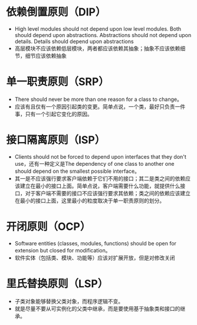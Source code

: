 # 依赖倒置原则（DIP）
- High level modules should not depend upon low level modules. Both should depend upon abstractions. Abstractions should not depend upon details. Details should depend upon abstractions
- 高层模块不应该依赖低层模块，两者都应该依赖其抽象；抽象不应该依赖细节，细节应该依赖抽象
# 单一职责原则（SRP）
- There should never be more than one reason for a class to change。
- 应该有且仅有一个原因引起类的变更。简单点说，一个类，最好只负责一件事，只有一个引起它变化的原因。
# 接口隔离原则（ISP）
- Clients should not be forced to depend upon interfaces that they don't use，还有一种定义是The dependency of one class to another one should depend on the smallest possible interface。
- 其一是不应该强行要求客户端依赖于它们不用的接口；其二是类之间的依赖应该建立在最小的接口上面。简单点说，客户端需要什么功能，就提供什么接口，对于客户端不需要的接口不应该强行要求其依赖；类之间的依赖应该建立在最小的接口上面，这里最小的粒度取决于单一职责原则的划分。
# 开闭原则（OCP）
- Software entities (classes, modules, functions) should be open for extension but closed for modification。
- 软件实体（包括类、模块、功能等）应该对扩展开放，但是对修改关闭

# 里氏替换原则（LSP）
- 子类对象能够替换父类对象，而程序逻辑不变。
- 就是尽量不要从可实例化的父类中继承，而是要使用基于抽象类和接口的继承。